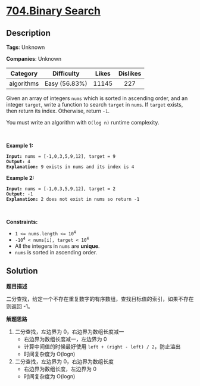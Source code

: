 # [704.Binary Search](https://leetcode.com/problems/binary-search/description/)

## Description

**Tags**: Unknown

**Companies**: Unknown

|  Category  |  Difficulty   | Likes | Dislikes |
| :--------: | :-----------: | :---: | :------: |
| algorithms | Easy (56.83%) | 11145 |   227    |

<p>Given an array of integers <code>nums</code> which is sorted in ascending order, and an integer <code>target</code>, write a function to search <code>target</code> in <code>nums</code>. If <code>target</code> exists, then return its index. Otherwise, return <code>-1</code>.</p>
<p>You must write an algorithm with <code>O(log n)</code> runtime complexity.</p>
<p>&nbsp;</p>
<p><strong class="example">Example 1:</strong></p>
<pre><code><strong>Input:</strong> nums = [-1,0,3,5,9,12], target = 9
<strong>Output:</strong> 4
<strong>Explanation:</strong> 9 exists in nums and its index is 4</code></pre>
<p><strong class="example">Example 2:</strong></p>
<pre><code><strong>Input:</strong> nums = [-1,0,3,5,9,12], target = 2
<strong>Output:</strong> -1
<strong>Explanation:</strong> 2 does not exist in nums so return -1</code></pre>
<p>&nbsp;</p>
<p><strong>Constraints:</strong></p>
<ul>
  <li><code>1 &lt;= nums.length &lt;= 10<sup>4</sup></code></li>
  <li><code>-10<sup>4</sup> &lt; nums[i], target &lt; 10<sup>4</sup></code></li>
  <li>All the integers in <code>nums</code> are <strong>unique</strong>.</li>
  <li><code>nums</code> is sorted in ascending order.</li>
</ul>

## Solution

**题目描述**

二分查找，给定一个不存在重复数字的有序数组，查找目标值的索引，如果不存在则返回 -1。

**解题思路**

1. 二分查找，左边界为 0，右边界为数组长度减一
   - 右边界为数组长度减一，左边界为 0
   - 计算中间值的时候最好使用 `left + (right - left) / 2`，防止溢出
   - 时间复杂度为 O(logn)
2. 二分查找，左边界为 0，右边界为数组长度
   - 右边界为数组长度，左边界为 0
   - 时间复杂度为 O(logn)
